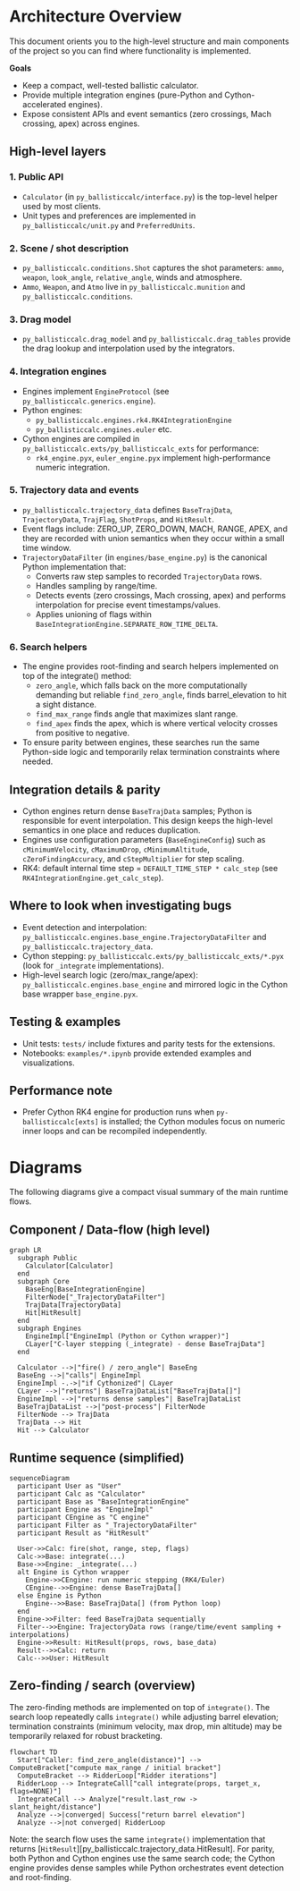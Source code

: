 # Architecture Overview

This document orients you to the high-level structure and main components of the project so you can find where functionality is implemented.

**Goals**
- Keep a compact, well-tested ballistic calculator.
- Provide multiple integration engines (pure-Python and Cython-accelerated engines).
- Expose consistent APIs and event semantics (zero crossings, Mach crossing, apex) across engines.

## High-level layers

### 1. Public API
- `Calculator` (in `py_ballisticcalc/interface.py`) is the top-level helper used by most clients.
- Unit types and preferences are implemented in `py_ballisticcalc/unit.py` and `PreferredUnits`.

### 2. Scene / shot description
- `py_ballisticcalc.conditions.Shot` captures the shot parameters: `ammo`, `weapon`, `look_angle`, `relative_angle`, winds and atmosphere.
- `Ammo`, `Weapon`, and `Atmo` live in `py_ballisticcalc.munition` and `py_ballisticcalc.conditions`.

### 3. Drag model
- `py_ballisticcalc.drag_model` and `py_ballisticcalc.drag_tables` provide the drag lookup and interpolation used by the integrators.

### 4. Integration engines
- Engines implement `EngineProtocol` (see `py_ballisticcalc.generics.engine`).
- Python engines:
  - `py_ballisticcalc.engines.rk4.RK4IntegrationEngine`
  - `py_ballisticcalc.engines.euler` etc.
- Cython engines are compiled in `py_ballisticcalc.exts/py_ballisticcalc_exts` for performance:
  - `rk4_engine.pyx`, `euler_engine.pyx` implement high-performance numeric integration.
  
### 5. Trajectory data and events
- `py_ballisticcalc.trajectory_data` defines `BaseTrajData`, `TrajectoryData`, `TrajFlag`, `ShotProps`, and `HitResult`.
- Event flags include: ZERO_UP, ZERO_DOWN, MACH, RANGE, APEX, and they are recorded with union semantics when they occur within a small time window.
- `TrajectoryDataFilter` (in `engines/base_engine.py`) is the canonical Python implementation that:
  - Converts raw step samples to recorded `TrajectoryData` rows.
  - Handles sampling by range/time.
  - Detects events (zero crossings, Mach crossing, apex) and performs interpolation for precise event timestamps/values.
  - Applies unioning of flags within `BaseIntegrationEngine.SEPARATE_ROW_TIME_DELTA`.

### 6. Search helpers
- The engine provides root-finding and search helpers implemented on top of the integrate() method:
  - `zero_angle`, which falls back on the more computationally demanding but reliable `find_zero_angle`, finds barrel_elevation to hit a sight distance.
  - `find_max_range` finds angle that maximizes slant range.
  - `find_apex` finds the apex, which is where vertical velocity crosses from positive to negative.
- To ensure parity between engines, these searches run the same Python-side logic and temporarily relax termination constraints where needed.

## Integration details & parity
- Cython engines return dense `BaseTrajData` samples; Python is responsible for event interpolation. This design keeps the high-level semantics in one place and reduces duplication.
- Engines use configuration parameters (`BaseEngineConfig`) such as `cMinimumVelocity`, `cMaximumDrop`, `cMinimumAltitude`, `cZeroFindingAccuracy`, and `cStepMultiplier` for step scaling.
- RK4: default internal time step = `DEFAULT_TIME_STEP * calc_step` (see `RK4IntegrationEngine.get_calc_step`).

## Where to look when investigating bugs
- Event detection and interpolation: `py_ballisticcalc.engines.base_engine.TrajectoryDataFilter` and `py_ballisticcalc.trajectory_data`.
- Cython stepping: `py_ballisticcalc.exts/py_ballisticcalc_exts/*.pyx` (look for `_integrate` implementations).
- High-level search logic (zero/max_range/apex): `py_ballisticcalc.engines.base_engine` and mirrored logic in the Cython base wrapper `base_engine.pyx`.

## Testing & examples
- Unit tests: `tests/` include fixtures and parity tests for the extensions.
- Notebooks: `examples/*.ipynb` provide extended examples and visualizations.

## Performance note
- Prefer Cython RK4 engine for production runs when `py-ballisticcalc[exts]` is installed; the Cython modules focus on numeric inner loops and can be recompiled independently.

# Diagrams

The following diagrams give a compact visual summary of the main runtime flows.

## Component / Data-flow (high level)

```mermaid
graph LR
  subgraph Public
    Calculator[Calculator]
  end
  subgraph Core
    BaseEng[BaseIntegrationEngine]
    FilterNode["_TrajectoryDataFilter"]
    TrajData[TrajectoryData]
    Hit[HitResult]
  end
  subgraph Engines
    EngineImpl["EngineImpl (Python or Cython wrapper)"]
    CLayer["C-layer stepping (_integrate) - dense BaseTrajData"]
  end

  Calculator -->|"fire() / zero_angle"| BaseEng
  BaseEng -->|"calls"| EngineImpl
  EngineImpl -.->|"if Cythonized"| CLayer
  CLayer -->|"returns"| BaseTrajDataList["BaseTrajData[]"]
  EngineImpl -->|"returns dense samples"| BaseTrajDataList
  BaseTrajDataList -->|"post-process"| FilterNode
  FilterNode --> TrajData
  TrajData --> Hit
  Hit --> Calculator
```

## Runtime sequence (simplified)

```mermaid
sequenceDiagram
  participant User as "User"
  participant Calc as "Calculator"
  participant Base as "BaseIntegrationEngine"
  participant Engine as "EngineImpl"
  participant CEngine as "C engine"
  participant Filter as "_TrajectoryDataFilter"
  participant Result as "HitResult"

  User->>Calc: fire(shot, range, step, flags)
  Calc->>Base: integrate(...)
  Base->>Engine: _integrate(...)
  alt Engine is Cython wrapper
    Engine->>CEngine: run numeric stepping (RK4/Euler)
    CEngine-->>Engine: dense BaseTrajData[]
  else Engine is Python
    Engine-->>Base: BaseTrajData[] (from Python loop)
  end
  Engine->>Filter: feed BaseTrajData sequentially
  Filter-->>Engine: TrajectoryData rows (range/time/event sampling + interpolations)
  Engine->>Result: HitResult(props, rows, base_data)
  Result-->>Calc: return
  Calc-->>User: HitResult
```

## Zero-finding / search (overview)

The zero-finding methods are implemented on top of `integrate()`. The search loop repeatedly calls `integrate()` while adjusting barrel elevation; termination constraints (minimum velocity, max drop, min altitude) may be temporarily relaxed for robust bracketing.

```mermaid
flowchart TD
  Start["Caller: find_zero_angle(distance)"] --> ComputeBracket["compute max_range / initial bracket"]
  ComputeBracket --> RidderLoop["Ridder iterations"]
  RidderLoop --> IntegrateCall["call integrate(props, target_x, flags=NONE)"]
  IntegrateCall --> Analyze["result.last_row -> slant_height/distance"]
  Analyze -->|converged| Success["return barrel elevation"]
  Analyze -->|not converged| RidderLoop
```

Note: the search flow uses the same `integrate()` implementation that returns [`HitResult`][py_ballisticcalc.trajectory_data.HitResult]. For parity, both Python and Cython engines use the same search code; the Cython engine provides dense samples while Python orchestrates event detection and root-finding.
